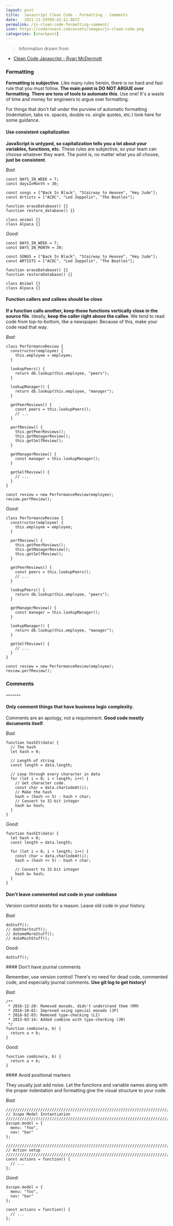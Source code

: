 ```yaml
---
layout: post
title:  Javascript Clean Code - Formatting - Comments
date:   2021-11-29T09:42:12.887Z
permalink: /js-clean-code-formatting-comment/
icon: https://codersnack.com/assets/images/js-clean-code.png
categories: [snackpost]
---
```


> Information drawn from 
- [Clean Code Javascript - Ryan McDermott](https://github.com/ryanmcdermott/clean-code-javascript)

### Formatting

**Formatting is subjective**. Like many rules herein, there is no hard and fast rule that you must follow. **The main point is DO NOT ARGUE over formatting**. **There are tons of tools to automate this**. Use one! It's a waste of time and money for engineers to argue over formatting.

For things that don't fall under the purview of automatic formatting (indentation, tabs vs. spaces, double vs. single quotes, etc.) look here for some guidance.

#### Use consistent capitalization

**JavaScript is untyped, so capitalization tells you a lot about your variables, functions, etc.** These rules are subjective, so your team can choose whatever they want. The point is, no matter what you all choose, **just be consistent**.

*Bad:*
```
const DAYS_IN_WEEK = 7;
const daysInMonth = 30;

const songs = ["Back In Black", "Stairway to Heaven", "Hey Jude"];
const Artists = ["ACDC", "Led Zeppelin", "The Beatles"];

function eraseDatabase() {}
function restore_database() {}

class animal {}
class Alpaca {}
```

*Good:*

```
const DAYS_IN_WEEK = 7;
const DAYS_IN_MONTH = 30;

const SONGS = ["Back In Black", "Stairway to Heaven", "Hey Jude"];
const ARTISTS = ["ACDC", "Led Zeppelin", "The Beatles"];

function eraseDatabase() {}
function restoreDatabase() {}

class Animal {}
class Alpaca {}
```

#### Function callers and callees should be close

**If a function calls another, keep those functions vertically close in the source file**. Ideally, **keep the caller right above the callee**. We tend to read code from top-to-bottom, like a newspaper. Because of this, make your code read that way.

*Bad:*
```
class PerformanceReview {
  constructor(employee) {
    this.employee = employee;
  }

  lookupPeers() {
    return db.lookup(this.employee, "peers");
  }

  lookupManager() {
    return db.lookup(this.employee, "manager");
  }

  getPeerReviews() {
    const peers = this.lookupPeers();
    // ...
  }

  perfReview() {
    this.getPeerReviews();
    this.getManagerReview();
    this.getSelfReview();
  }

  getManagerReview() {
    const manager = this.lookupManager();
  }

  getSelfReview() {
    // ...
  }
}

const review = new PerformanceReview(employee);
review.perfReview();

```
*Good:*
```
class PerformanceReview {
  constructor(employee) {
    this.employee = employee;
  }

  perfReview() {
    this.getPeerReviews();
    this.getManagerReview();
    this.getSelfReview();
  }

  getPeerReviews() {
    const peers = this.lookupPeers();
    // ...
  }

  lookupPeers() {
    return db.lookup(this.employee, "peers");
  }

  getManagerReview() {
    const manager = this.lookupManager();
  }

  lookupManager() {
    return db.lookup(this.employee, "manager");
  }

  getSelfReview() {
    // ...
  }
}

const review = new PerformanceReview(employee);
review.perfReview();
```

### Comments

**-------**

#### Only comment things that have business logic complexity.
Comments are an apology, not a requirement. **Good code mostly documents itself**.

*Bad:*
```
function hashIt(data) {
  // The hash
  let hash = 0;

  // Length of string
  const length = data.length;

  // Loop through every character in data
  for (let i = 0; i < length; i++) {
    // Get character code.
    const char = data.charCodeAt(i);
    // Make the hash
    hash = (hash << 5) - hash + char;
    // Convert to 32-bit integer
    hash &= hash;
  }
}
```
*Good:*
```
function hashIt(data) {
  let hash = 0;
  const length = data.length;

  for (let i = 0; i < length; i++) {
    const char = data.charCodeAt(i);
    hash = (hash << 5) - hash + char;

    // Convert to 32-bit integer
    hash &= hash;
  }
}
```


#### Don't leave commented out code in your codebase

Version control exists for a reason. Leave old code in your history.

*Bad:*
```
doStuff();
// doOtherStuff();
// doSomeMoreStuff();
// doSoMuchStuff();
```
Good:
```
doStuff();
```

#### Don't have journal comments

Remember, use version control! There's no need for dead code, commented code, and especially journal comments. **Use git log to get history!**

*Bad:*
```
/**
 * 2016-12-20: Removed monads, didn't understand them (RM)
 * 2016-10-01: Improved using special monads (JP)
 * 2016-02-03: Removed type-checking (LI)
 * 2015-03-14: Added combine with type-checking (JR)
 */
function combine(a, b) {
  return a + b;
}
```

*Good:*
```
function combine(a, b) {
  return a + b;
}
```

#### Avoid positional markers

They usually just add noise. Let the functions and variable names along with the proper indentation and formatting give the visual structure to your code.

*Bad:*
```
////////////////////////////////////////////////////////////////////////////////
// Scope Model Instantiation
////////////////////////////////////////////////////////////////////////////////
$scope.model = {
  menu: "foo",
  nav: "bar"
};

////////////////////////////////////////////////////////////////////////////////
// Action setup
////////////////////////////////////////////////////////////////////////////////
const actions = function() {
  // ...
};
```
*Good:*
```
$scope.model = {
  menu: "foo",
  nav: "bar"
};

const actions = function() {
  // ...
};
```